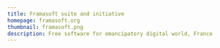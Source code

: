 ```yaml
---
title: Framasoft suite and initiative
homepage: framasoft.org
thumbnail: framasoft.png
description: Free software for emancipatory digital world, France
---
```

